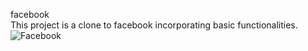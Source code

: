 facebook<br />
This project is a clone to facebook incorporating basic functionalities.
![Facebook](https://firebasestorage.googleapis.com/v0/b/facebook-ad20e.appspot.com/o/facebook.jpg?alt=media&token=9906c929-33bb-4c54-8f50-2043d84f90cd)
